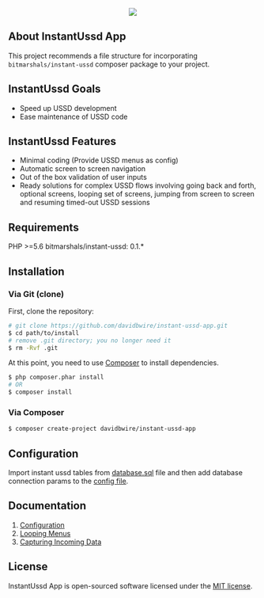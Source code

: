 <p align="center"><img src="https://avatars1.githubusercontent.com/u/30041331?v=4&s=80"></p>

## About InstantUssd App

This project recommends a file structure for incorporating `bitmarshals/instant-ussd` composer package to your project.

InstantUssd Goals
-----------------

- Speed up USSD development
- Ease maintenance of USSD code

InstantUssd Features
--------------------

- Minimal coding (Provide USSD menus as config)
- Automatic screen to screen navigation
- Out of the box validation of user inputs
- Ready solutions for complex USSD flows involving going back and forth,
optional screens, looping set of screens,  jumping from screen to screen and 
resuming timed-out USSD sessions

Requirements
------------

PHP >=5.6
bitmarshals/instant-ussd: 0.1.*

Installation
------------

### Via Git (clone)

First, clone the repository:

```bash
# git clone https://github.com/davidbwire/instant-ussd-app.git
$ cd path/to/install
# remove .git directory; you no longer need it
$ rm -Rvf .git
```

At this point, you need to use [Composer](https://getcomposer.org/) to install
dependencies.

```bash
$ php composer.phar install
# OR
$ composer install
```

### Via Composer

```bash
$ composer create-project davidbwire/instant-ussd-app
```

## Configuration

Import instant ussd tables from [database.sql](config/database.sql) file and then add database connection params to the  [config file](config/iussd.config.php).

## Documentation


1. [Configuration](https://github.com/bitmarshals/instant-ussd/wiki/Configuration)
1. [Looping Menus](https://github.com/bitmarshals/instant-ussd/wiki/Looping-Menus)
1. [Capturing Incoming Data](https://github.com/bitmarshals/instant-ussd/wiki/Capturing-Incoming-Data)


## License

InstantUssd App is open-sourced software licensed under the [MIT license](http://opensource.org/licenses/MIT).
